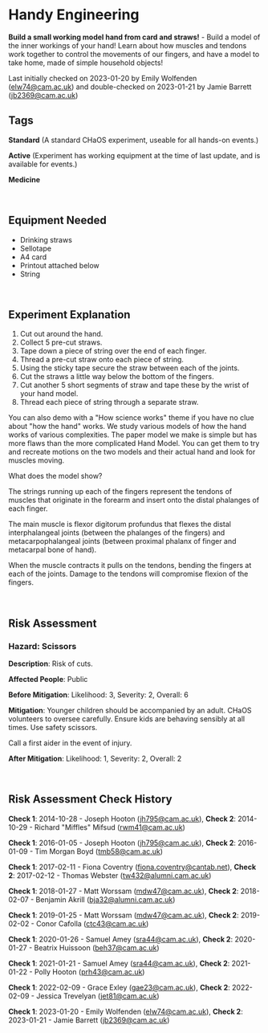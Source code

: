 # Handy Engineering

**Build a small working model hand from card and straws!** - Build a model of the inner workings of your hand! Learn about how muscles and tendons work together to control the movements of our fingers, and have a model to take home, made of simple household objects!

Last initially checked on 2023-01-20 by Emily Wolfenden (elw74@cam.ac.uk) and double-checked on 2023-01-21 by Jamie Barrett (jb2369@cam.ac.uk)

## Tags
<!--- Start Tags (DO NOT REMOVE THIS COMMENT) --->

**Standard** (A standard CHaOS experiment, useable for all hands-on events.)

**Active** (Experiment has working equipment at the time of last update, and is available for events.)

**Medicine**
<!--- End Tags (DO NOT REMOVE THIS COMMENT) --->

<br/>

## Equipment Needed 
- Drinking straws
- Sellotape
- A4 card
- Printout attached below
- String

<br/>

## Experiment Explanation 

1. Cut out around the hand.
2. Collect 5 pre-cut straws.
3. Tape down a piece of string over the end of each finger.
4. Thread a pre-cut straw onto each piece of string.
5. Using the sticky tape secure the straw between each of the joints.
6. Cut the straws a little way below the bottom of the fingers.
7. Cut another 5 short segments of straw and tape these by the wrist of your hand model.
8. Thread each piece of string through a separate straw.


You can also demo with a "How science works" theme if you have no clue about "how the hand" works. We study various models of how the hand works of various complexities. The paper model we make is simple but has more flaws than the more complicated Hand Model. You can get them to try and recreate motions on the two models and their actual hand and look for muscles moving.

What does the model show?

The strings running up each of the fingers represent the tendons of muscles that originate in the forearm and insert onto the distal phalanges of each finger. 

The main muscle is flexor digitorum profundus that flexes the distal interphalangeal joints (between the phalanges of the fingers) and metacarpophalangeal joints (between proximal phalanx of finger and metacarpal bone of hand). 

When the muscle contracts it pulls on the tendons, bending the fingers at each of the joints.
Damage to the tendons will compromise flexion of the fingers.

<br/>

## Risk Assessment

### **Hazard**: Scissors

**Description**: Risk of cuts.

**Affected People**: Public

**Before Mitigation**: Likelihood: 3, Severity: 2, Overall: 6

**Mitigation**: Younger children should be accompanied by an adult. CHaOS volunteers to oversee carefully. Ensure kids are behaving sensibly at all times. Use safety scissors. 

Call a first aider in the event of injury.

**After Mitigation**: Likelihood: 1, Severity: 2, Overall: 2

<br/>

## Risk Assessment Check History 

**Check 1**: 2014-10-28 - Joseph Hooton (jh795@cam.ac.uk), **Check 2**: 2014-10-29 - Richard "Miffles" Mifsud (rwm41@cam.ac.uk)

**Check 1**: 2016-01-05 - Joseph Hooton (jh795@cam.ac.uk), **Check 2**: 2016-01-09 - Tim Morgan Boyd (tmb58@cam.ac.uk)

**Check 1**: 2017-02-11 - Fiona Coventry (fiona.coventry@cantab.net), **Check 2**: 2017-02-12 - Thomas Webster (tw432@alumni.cam.ac.uk)

**Check 1**: 2018-01-27 - Matt Worssam (mdw47@cam.ac.uk), **Check 2**: 2018-02-07 - Benjamin Akrill (bja32@alumni.cam.ac.uk)

**Check 1**: 2019-01-25 - Matt Worssam (mdw47@cam.ac.uk), **Check 2**: 2019-02-02 - Conor Cafolla (ctc43@cam.ac.uk)

**Check 1**: 2020-01-26 - Samuel Amey (sra44@cam.ac.uk), **Check 2**: 2020-01-27 - Beatrix Huissoon (beh37@cam.ac.uk)

**Check 1**: 2021-01-21 - Samuel Amey (sra44@cam.ac.uk), **Check 2**: 2021-01-22 - Polly Hooton (prh43@cam.ac.uk)

**Check 1**: 2022-02-09 - Grace Exley (gae23@cam.ac.uk), **Check 2**: 2022-02-09 - Jessica Trevelyan (jet81@cam.ac.uk)

**Check 1**: 2023-01-20 - Emily Wolfenden (elw74@cam.ac.uk), **Check 2**: 2023-01-21 - Jamie Barrett (jb2369@cam.ac.uk)
